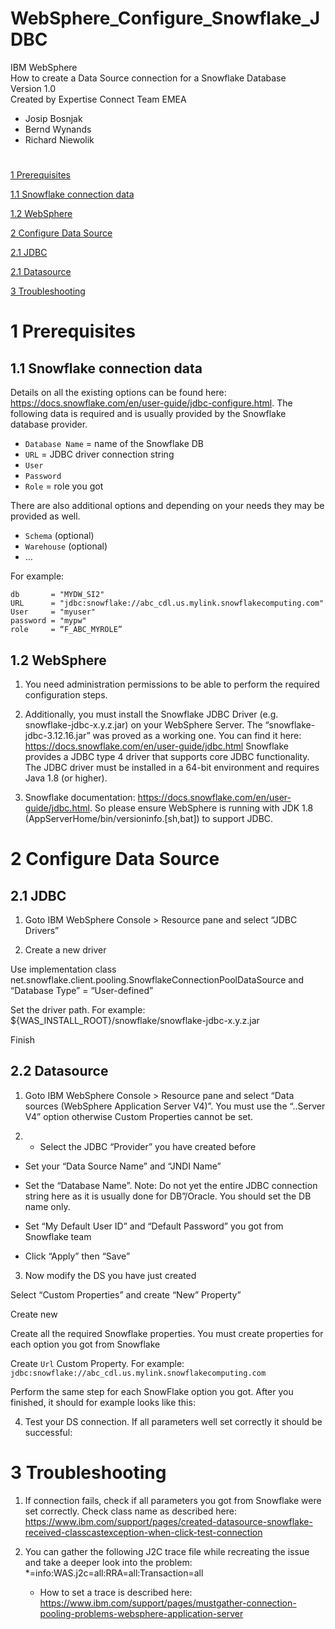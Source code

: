 # WebSphere_Configure_Snowflake_JDBC


IBM WebSphere <BR>
How to create a Data Source connection for a Snowflake Database <BR> 
Version 1.0 <BR>
Created by Expertise Connect Team EMEA

- Josip Bosnjak
- Bernd Wynands
- Richard Niewolik

#

[1 Prerequisites](#1-prerequisites)

[1.1 Snowflake connection data](#11-snowflake-connection-data)

[1.2 WebSphere](#12-websphere)

[2 Configure Data Source](#2-configure-data-source)

[2.1 JDBC](#21-jdbc)

[2.1 Datasource](#22-datasource)

[3 Troubleshooting](#3-troubleshooting)

#

1 Prerequisites
===============

1.1 Snowflake connection data
------------------------------ 

Details on all the existing options can be found here: https://docs.snowflake.com/en/user-guide/jdbc-configure.html. The following data is required and is usually provided by the Snowflake database provider. 
- `Database Name` = name of the Snowflake DB
-	`URL` = JDBC driver connection string
-	`User` 				 
-	`Password` 
-	`Role` = role you got

There are also additional options and depending on your needs they may be provided as well. 		 
-	`Schema`			(optional)
-	`Warehouse` 			(optional)
-	…

For example:

```
db       = "MYDW_SI2" 
URL      = "jdbc:snowflake://abc_cdl.us.mylink.snowflakecomputing.com" 
User     = "myuser" 
password = "mypw"
role     = “F_ABC_MYROLE”
```

1.2 WebSphere
-------------

1. You need administration permissions to be able to perform the required configuration steps.

1. Additionally, you must install the Snowflake JDBC Driver (e.g. snowflake-jdbc-x.y.z.jar) on your WebSphere Server. The “snowflake-jdbc-3.12.16.jar” was proved as a working one. You can find it here: https://docs.snowflake.com/en/user-guide/jdbc.html
Snowflake provides a JDBC type 4 driver that supports core JDBC functionality. The JDBC driver must be installed in a 64-bit environment and requires Java 1.8 (or higher). 
1. Snowflake documentation: https://docs.snowflake.com/en/user-guide/jdbc.html. So please ensure WebSphere is running with JDK 1.8 (AppServerHome/bin/versioninfo.[sh,bat]) to support JDBC.  


2 Configure Data Source
=======================

2.1 JDBC
--------

1.	Goto IBM WebSphere Console > Resource pane and select “JDBC Drivers” 

2.	Create a new driver


Use implementation class net.snowflake.client.pooling.SnowflakeConnectionPoolDataSource and “Database Type” = “User-defined”
 

Set the driver path. For example: ${WAS_INSTALL_ROOT}/snowflake/snowflake-jdbc-x.y.z.jar

Finish

2.2 Datasource
--------------


1.	Goto IBM WebSphere Console > Resource pane and select “Data sources (WebSphere Application Server V4)”. You must use the “..Server V4” option otherwise Custom Properties cannot be set.
 
2.	- Select the JDBC “Provider” you have created before
- Set your “Data Source Name” and “JNDI Name”	
- Set the “Database Name”. Note: Do not yet the entire JDBC connection string here as it is usually done for DB”/Oracle. You should set the DB name only.
- Set “My Default User ID” and “Default Password” you got from Snowflake team
 
- Click “Apply” then “Save”
 

3.	Now modify the DS you have just created
 


Select “Custom Properties” and create “New” Property”
 

Create new
 

Create all the required Snowflake properties.  You  must create properties for each option you got from Snowflake
 
Create `Url` Custom Property. For example: `jdbc:snowflake://abc_cdl.us.mylink.snowflakecomputing.com`

 


Perform the same step for each SnowFlake option you got. After you finished, it should for example looks like this:

 

4.	Test your DS connection. If all parameters well set correctly it should be successful:
 

3 Troubleshooting
=================	

1. If connection fails, check if all parameters you got from Snowflake were set correctly.
Check class name as described here: https://www.ibm.com/support/pages/created-datasource-snowflake-received-classcastexception-when-click-test-connection

2. You can gather the following J2C trace file while recreating the issue and take a deeper look into the problem:
*=info:WAS.j2c=all:RRA=all:Transaction=all

    - How to set a trace is described here: https://www.ibm.com/support/pages/mustgather-connection-pooling-problems-websphere-application-server


 


